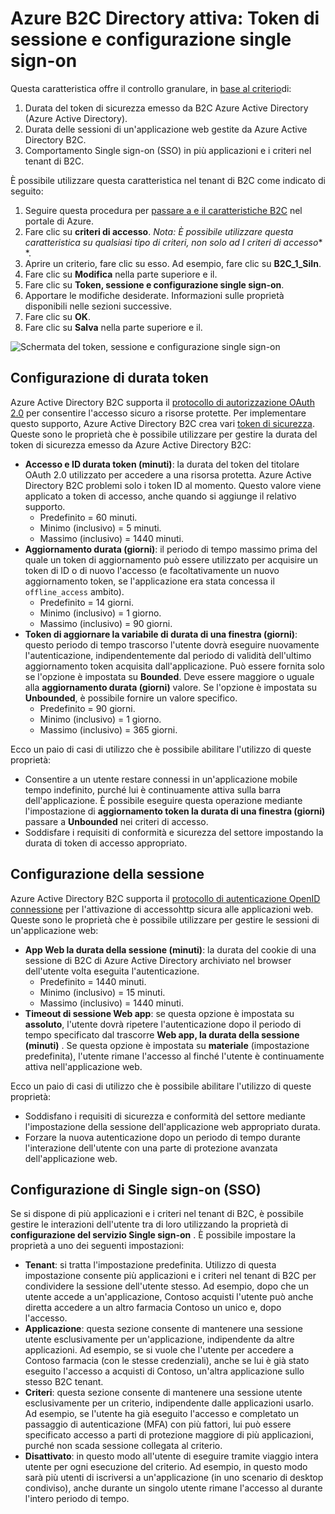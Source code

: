 <properties
    pageTitle="Azure B2C Directory attiva: Token di sessione e single sign-on configurazione | Microsoft Azure"
    description="Token, sessione e configurazione single sign-on in Azure Active Directory B2C"
    services="active-directory-b2c"
    documentationCenter=""
    authors="swkrish"
    manager="mbaldwin"
    editor="bryanla"/>

<tags
    ms.service="active-directory-b2c"
    ms.workload="identity"
    ms.tgt_pltfrm="na"
    ms.devlang="na"
    ms.topic="article"
    ms.date="07/24/2016"
    ms.author="swkrish"/>

# <a name="azure-active-directory-b2c-token-session-and-single-sign-on-configuration"></a>Azure B2C Directory attiva: Token di sessione e configurazione single sign-on

Questa caratteristica offre il controllo granulare, in [base al criterio](active-directory-b2c-reference-policies.md)di:
 
1. Durata del token di sicurezza emesso da B2C Azure Active Directory (Azure Active Directory).
2. Durata delle sessioni di un'applicazione web gestite da Azure Active Directory B2C.
3. Comportamento Single sign-on (SSO) in più applicazioni e i criteri nel tenant di B2C.

È possibile utilizzare questa caratteristica nel tenant di B2C come indicato di seguito:

1. Seguire questa procedura per [passare a e il caratteristiche B2C](active-directory-b2c-app-registration.md#navigate-to-the-b2c-features-blade) nel portale di Azure.
2. Fare clic su **criteri di accesso**. *Nota: È possibile utilizzare questa caratteristica su qualsiasi tipo di criteri, non solo ad* *I criteri di accesso** *.
3. Aprire un criterio, fare clic su esso. Ad esempio, fare clic su **B2C_1_SiIn**.
4. Fare clic su **Modifica** nella parte superiore e il.
5. Fare clic su **Token, sessione e configurazione single sign-on**.
6. Apportare le modifiche desiderate. Informazioni sulle proprietà disponibili nelle sezioni successive.
7. Fare clic su **OK**.
8. Fare clic su **Salva** nella parte superiore e il.

![Schermata del token, sessione e configurazione single sign-on](./media/active-directory-b2c-token-session-sso/token-session-sso.png)

## <a name="token-lifetimes-configuration"></a>Configurazione di durata token

Azure Active Directory B2C supporta il [protocollo di autorizzazione OAuth 2.0](active-directory-b2c-reference-protocols.md) per consentire l'accesso sicuro a risorse protette. Per implementare questo supporto, Azure Active Directory B2C crea vari [token di sicurezza](active-directory-b2c-reference-tokens.md). Queste sono le proprietà che è possibile utilizzare per gestire la durata del token di sicurezza emesso da Azure Active Directory B2C:

- **Accesso e ID durata token (minuti)**: la durata del token del titolare OAuth 2.0 utilizzato per accedere a una risorsa protetta. Azure Active Directory B2C problemi solo i token ID al momento. Questo valore viene applicato a token di accesso, anche quando si aggiunge il relativo supporto.
   - Predefinito = 60 minuti.
   - Minimo (inclusivo) = 5 minuti.
   - Massimo (inclusivo) = 1440 minuti.
- **Aggiornamento durata (giorni)**: il periodo di tempo massimo prima del quale un token di aggiornamento può essere utilizzato per acquisire un token di ID o di nuovo l'accesso (e facoltativamente un nuovo aggiornamento token, se l'applicazione era stata concessa il `offline_access` ambito).
   - Predefinito = 14 giorni.
   - Minimo (inclusivo) = 1 giorno.
   - Massimo (inclusivo) = 90 giorni.
- **Token di aggiornare la variabile di durata di una finestra (giorni)**: questo periodo di tempo trascorso l'utente dovrà eseguire nuovamente l'autenticazione, indipendentemente dal periodo di validità dell'ultimo aggiornamento token acquisita dall'applicazione. Può essere fornita solo se l'opzione è impostata su **Bounded**. Deve essere maggiore o uguale alla **aggiornamento durata (giorni)** valore. Se l'opzione è impostata su **Unbounded**, è possibile fornire un valore specifico.
   - Predefinito = 90 giorni.
   - Minimo (inclusivo) = 1 giorno.
   - Massimo (inclusivo) = 365 giorni.

Ecco un paio di casi di utilizzo che è possibile abilitare l'utilizzo di queste proprietà:

- Consentire a un utente restare connessi in un'applicazione mobile tempo indefinito, purché lui è continuamente attiva sulla barra dell'applicazione. È possibile eseguire questa operazione mediante l'impostazione di **aggiornamento token la durata di una finestra (giorni)** passare a **Unbounded** nei criteri di accesso.
- Soddisfare i requisiti di conformità e sicurezza del settore impostando la durata di token di accesso appropriato.

## <a name="session-configuration"></a>Configurazione della sessione

Azure Active Directory B2C supporta il [protocollo di autenticazione OpenID connessione](active-directory-b2c-reference-oidc.md) per l'attivazione di accessohttp sicura alle applicazioni web. Queste sono le proprietà che è possibile utilizzare per gestire le sessioni di un'applicazione web:

- **App Web la durata della sessione (minuti)**: la durata del cookie di una sessione di B2C di Azure Active Directory archiviato nel browser dell'utente volta eseguita l'autenticazione.
   - Predefinito = 1440 minuti.
   - Minimo (inclusivo) = 15 minuti.
   - Massimo (inclusivo) = 1440 minuti.
- **Timeout di sessione Web app**: se questa opzione è impostata su **assoluto**, l'utente dovrà ripetere l'autenticazione dopo il periodo di tempo specificato dal trascorre **Web app, la durata della sessione (minuti)** . Se questa opzione è impostata su **materiale** (impostazione predefinita), l'utente rimane l'accesso al finché l'utente è continuamente attiva nell'applicazione web.

Ecco un paio di casi di utilizzo che è possibile abilitare l'utilizzo di queste proprietà:

- Soddisfano i requisiti di sicurezza e conformità del settore mediante l'impostazione della sessione dell'applicazione web appropriato durata.
- Forzare la nuova autenticazione dopo un periodo di tempo durante l'interazione dell'utente con una parte di protezione avanzata dell'applicazione web. 

## <a name="single-sign-on-sso-configuration"></a>Configurazione di Single sign-on (SSO)

Se si dispone di più applicazioni e i criteri nel tenant di B2C, è possibile gestire le interazioni dell'utente tra di loro utilizzando la proprietà di **configurazione del servizio Single sign-on** . È possibile impostare la proprietà a uno dei seguenti impostazioni:

- **Tenant**: si tratta l'impostazione predefinita. Utilizzo di questa impostazione consente più applicazioni e i criteri nel tenant di B2C per condividere la sessione dell'utente stesso. Ad esempio, dopo che un utente accede a un'applicazione, Contoso acquisti l'utente può anche diretta accedere a un altro farmacia Contoso un unico e, dopo l'accesso.
- **Applicazione**: questa sezione consente di mantenere una sessione utente esclusivamente per un'applicazione, indipendente da altre applicazioni. Ad esempio, se si vuole che l'utente per accedere a Contoso farmacia (con le stesse credenziali), anche se lui è già stato eseguito l'accesso a acquisti di Contoso, un'altra applicazione sullo stesso B2C tenant. 
- **Criteri**: questa sezione consente di mantenere una sessione utente esclusivamente per un criterio, indipendente dalle applicazioni usarlo. Ad esempio, se l'utente ha già eseguito l'accesso e completato un passaggio di autenticazione (MFA) con più fattori, lui può essere specificato accesso a parti di protezione maggiore di più applicazioni, purché non scada sessione collegata al criterio.
- **Disattivato**: in questo modo all'utente di eseguire tramite viaggio intera utente per ogni esecuzione del criterio. Ad esempio, in questo modo sarà più utenti di iscriversi a un'applicazione (in uno scenario di desktop condiviso), anche durante un singolo utente rimane l'accesso al durante l'intero periodo di tempo.
